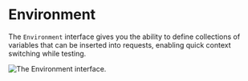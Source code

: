 # Environment

The `Environment` interface gives you the ability to define collections of variables that can be inserted into requests, enabling quick context switching while testing.

<img alt="The Environment interface." src="/_images/environment_interface.png" center>
